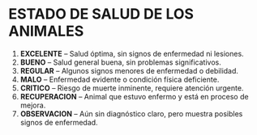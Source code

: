 # ESTADO DE SALUD DE LOS ANIMALES

1. **EXCELENTE** – Salud óptima, sin signos de enfermedad ni lesiones.
2. **BUENO** – Salud general buena, sin problemas significativos.
3. **REGULAR** – Algunos signos menores de enfermedad o debilidad.
4. **MALO** – Enfermedad evidente o condición física deficiente.
5. **CRITICO** – Riesgo de muerte inminente, requiere atención urgente.
6. **RECUPERACION** – Animal que estuvo enfermo y está en proceso de mejora.
7. **OBSERVACION** – Aún sin diagnóstico claro, pero muestra posibles signos de enfermedad.

